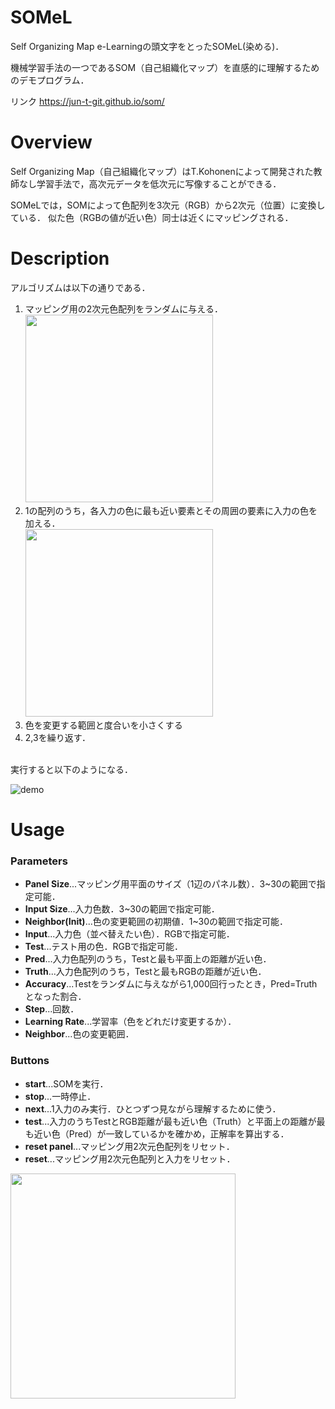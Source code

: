 # SOMeL
Self Organizing Map e-Learningの頭文字をとったSOMeL(染める)．

機械学習手法の一つであるSOM（自己組織化マップ）を直感的に理解するためのデモプログラム．

リンク
https://jun-t-git.github.io/som/


# Overview
Self Organizing Map（自己組織化マップ）はT.Kohonenによって開発された教師なし学習手法で，高次元データを低次元に写像することができる．

SOMeLでは，SOMによって色配列を3次元（RGB）から2次元（位置）に変換している．
似た色（RGBの値が近い色）同士は近くにマッピングされる．


# Description
アルゴリズムは以下の通りである．
1. マッピング用の2次元色配列をランダムに与える．<br><img src="https://user-images.githubusercontent.com/64676197/107116802-2261b800-68b9-11eb-872c-4544068f150f.png" width="300px">
2. 1の配列のうち，各入力の色に最も近い要素とその周囲の要素に入力の色を加える．<br><img src="https://user-images.githubusercontent.com/64676197/107116809-2d1c4d00-68b9-11eb-8802-07ac7720f1ae.png" width="300px">
3. 色を変更する範囲と度合いを小さくする
4. 2,3を繰り返す．
<br>
実行すると以下のようになる．

![demo](https://user-images.githubusercontent.com/64676197/107117100-25f63e80-68bb-11eb-9f8a-544c436d0945.gif)


# Usage
### Parameters
 - **Panel Size**...マッピング用平面のサイズ（1辺のパネル数）．3~30の範囲で指定可能．
 - **Input Size**...入力色数．3~30の範囲で指定可能．
 - **Neighbor(Init)**...色の変更範囲の初期値．1~30の範囲で指定可能．
 - **Input**...入力色（並べ替えたい色）．RGBで指定可能．
 - **Test**...テスト用の色．RGBで指定可能．
  - **Pred**...入力色配列のうち，Testと最も平面上の距離が近い色．
  - **Truth**...入力色配列のうち，Testと最もRGBの距離が近い色．
 - **Accuracy**...Testをランダムに与えながら1,000回行ったとき，Pred=Truthとなった割合．
 - **Step**...回数．
 - **Learning Rate**...学習率（色をどれだけ変更するか）．
 - **Neighbor**...色の変更範囲．
 
### Buttons
 - **start**...SOMを実行．
 - **stop**...一時停止．
 - **next**...1入力のみ実行．ひとつずつ見ながら理解するために使う．
 - **test**...入力のうちTestとRGB距離が最も近い色（Truth）と平面上の距離が最も近い色（Pred）が一致しているかを確かめ，正解率を算出する．
 - **reset panel**...マッピング用2次元色配列をリセット．
 - **reset**...マッピング用2次元色配列と入力をリセット．
<img src="https://user-images.githubusercontent.com/64676197/107134181-14e91400-6933-11eb-80e8-c84465c8efd5.png" width="360px">

